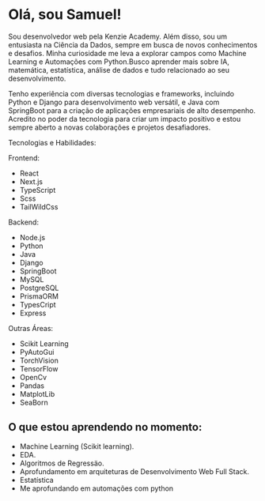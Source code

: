 # Olá, sou Samuel!
Sou desenvolvedor web pela Kenzie Academy. Além disso, sou um entusiasta na Ciência da Dados, sempre em busca de novos conhecimentos e desafios. Minha curiosidade me leva a explorar campos como Machine Learning e Automações com Python.Busco aprender mais sobre IA, matemática, estatística, análise de dados e tudo relacionado ao seu desenvolvimento.

Tenho experiência com diversas tecnologias e frameworks, incluindo Python e Django para desenvolvimento web versátil, e Java com SpringBoot para a criação de aplicações empresariais de alto desempenho.
Acredito no poder da tecnologia para criar um impacto positivo e estou sempre aberto a novas colaborações e projetos desafiadores. 

Tecnologias e Habilidades:

Frontend: 
 - React
 - Next.js
 - TypeScript
 - Scss
 - TailWildCss

Backend: 
 - Node.js
 - Python
 - Java
 - Django
 - SpringBoot
 - MySQL
 - PostgreSQL
 - PrismaORM
 - TypesCript
 - Express

Outras Áreas: 
 - Scikit Learning
 - PyAutoGui
 - TorchVision
 - TensorFlow
 - OpenCv
 - Pandas
 - MatplotLib
 - SeaBorn

## O que estou aprendendo no momento:
 - Machine Learning (Scikit learning).
 - EDA.
 - Algoritmos de Regressäo.
 - Aprofundamento em arquiteturas de Desenvolvimento Web Full Stack.
 - Estatística 
 - Me aprofundando em automações com python

